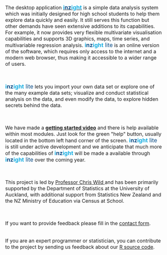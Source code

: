 <font size = "3">

The desktop application <a href="https://www.stat.auckland.ac.nz/~wild/iNZight/"><font size = "4" color = "18afe3"><b>i<font color = "094b85">nz</font>ight</b></font></a> is a simple data analysis system which was initially designed for high school students to help them explore data quickly and easily. It still serves this function but other demands have seen extensive additions to its capabilities. For example, it now provides very flexible multivariate visualisation capabilities and supports 3D graphics, maps, time series, and multivariable regression analysis. <font size = "4" color = "18afe3"><b>i<font color = "094b85">nz</font>ight</b><font color = "094b85"> lite</font></b></font> is an online version of the software, which requires only access to the internet and a modern web browser, thus making it accessible to a wider range of users.

<br>

<font size = "4" color = "18afe3"><b>i<font color = "094b85">nz</font>ight</b><font color = "094b85"> lite</font></b></font> lets you import your own data set or explore one of the many example data sets; visualize and conduct statistical analysis on the data, and even modify the data, to explore hidden secrets behind the data.

<br>

We have made a <a href="https://www.stat.auckland.ac.nz/~wild/iNZightLite/IntroMovie.html"><b>getting started video</b></a> and there is help available within most modules. Just look for the green "help" button, usually located in the bottom left hand corner of the screen.  <font size = "4" color = "18afe3"><b>i<font color = "094b85">nz</font>ight</b><font color = "094b85"> lite</font></b></font> is still under active development and we anticipate that much more of the capabilities of <font size = "4" color = "18afe3"><b>i<font color = "094b85">nz</font>ight</b></font> will be made a available through <font size = "4" color = "18afe3"><b>i<font color = "094b85">nz</font>ight</b><font color = "094b85"> lite</font></b></font> over the coming year.

<br>

This project is led by <a href = "http://www.stat.auckland.ac.nz/~wild" target="_blank"> Professor Chris Wild </a> and has been primarily supported by the Department of Statistics at the University of Auckland, with additional support from Statistics New Zealand and the NZ Ministry of Education via Census at School.

<br>

If you want to provide feedback please fill in the <a href="http://inzight.nz/support/contact?v=lite">contact form</a>.

<br>
If you are an expert programmer or statistician, you can contribute to the project by sending us feedback about our <a href = "https://github.com/iNZightVIT" target="_blank">R source code</a>.


</font>
